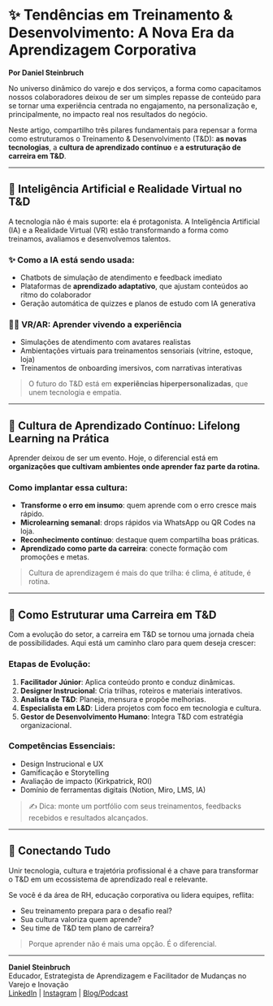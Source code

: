 # ✨ Tendências em Treinamento & Desenvolvimento: A Nova Era da Aprendizagem Corporativa

**Por Daniel Steinbruch**

No universo dinâmico do varejo e dos serviços, a forma como capacitamos nossos colaboradores deixou de ser um simples repasse de conteúdo para se tornar uma experiência centrada no engajamento, na personalização e, principalmente, no impacto real nos resultados do negócio.

Neste artigo, compartilho três pilares fundamentais para repensar a forma como estruturamos o Treinamento & Desenvolvimento (T&D): **as novas tecnologias**, a **cultura de aprendizado contínuo** e **a estruturação de carreira em T&D**.

---

## 🤖 Inteligência Artificial e Realidade Virtual no T&D

A tecnologia não é mais suporte: ela é protagonista. A Inteligência Artificial (IA) e a Realidade Virtual (VR) estão transformando a forma como treinamos, avaliamos e desenvolvemos talentos.

### ✨ Como a IA está sendo usada:
- Chatbots de simulação de atendimento e feedback imediato
- Plataformas de **aprendizado adaptativo**, que ajustam conteúdos ao ritmo do colaborador
- Geração automática de quizzes e planos de estudo com IA generativa

### 🧑‍💼 VR/AR: Aprender vivendo a experiência
- Simulações de atendimento com avatares realistas
- Ambientações virtuais para treinamentos sensoriais (vitrine, estoque, loja)
- Treinamentos de onboarding imersivos, com narrativas interativas

> O futuro do T&D está em **experiências hiperpersonalizadas**, que unem tecnologia e empatia.

---

## 🌱 Cultura de Aprendizado Contínuo: Lifelong Learning na Prática

Aprender deixou de ser um evento. Hoje, o diferencial está em **organizações que cultivam ambientes onde aprender faz parte da rotina.**

### Como implantar essa cultura:
- **Transforme o erro em insumo**: quem aprende com o erro cresce mais rápido.
- **Microlearning semanal**: drops rápidos via WhatsApp ou QR Codes na loja.
- **Reconhecimento contínuo**: destaque quem compartilha boas práticas.
- **Aprendizado como parte da carreira**: conecte formação com promoções e metas.

> Cultura de aprendizagem é mais do que trilha: é clima, é atitude, é rotina.

---

## 💼 Como Estruturar uma Carreira em T&D

Com a evolução do setor, a carreira em T&D se tornou uma jornada cheia de possibilidades. Aqui está um caminho claro para quem deseja crescer:

### Etapas de Evolução:
1. **Facilitador Júnior**: Aplica conteúdo pronto e conduz dinâmicas.
2. **Designer Instrucional**: Cria trilhas, roteiros e materiais interativos.
3. **Analista de T&D**: Planeja, mensura e propõe melhorias.
4. **Especialista em L&D**: Lidera projetos com foco em tecnologia e cultura.
5. **Gestor de Desenvolvimento Humano**: Integra T&D com estratégia organizacional.

### Competências Essenciais:
- Design Instrucional e UX
- Gamificação e Storytelling
- Avaliação de impacto (Kirkpatrick, ROI)
- Domínio de ferramentas digitais (Notion, Miro, LMS, IA)

> ✍️ Dica: monte um portfólio com seus treinamentos, feedbacks recebidos e resultados alcançados.

---

## 🔄 Conectando Tudo

Unir tecnologia, cultura e trajetória profissional é a chave para transformar o T&D em um ecossistema de aprendizado real e relevante.

Se você é da área de RH, educação corporativa ou lidera equipes, reflita:

- Seu treinamento prepara para o desafio real?  
- Sua cultura valoriza quem aprende?  
- Seu time de T&D tem plano de carreira?

> Porque aprender não é mais uma opção. É o diferencial.

---

**Daniel Steinbruch**  
Educador, Estrategista de Aprendizagem e Facilitador de Mudanças no Varejo e Inovação  
[LinkedIn](#https://www.linkedin.com/in/daniel-steinbruch-a1115a164/) | [Instagram](#) | [Blog/Podcast](#)
